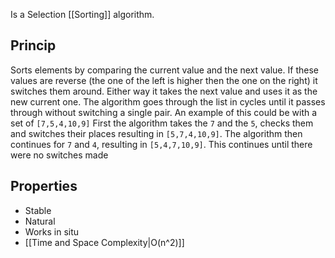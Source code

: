 Is a Selection [[Sorting]] algorithm.
## Princip
Sorts elements by comparing the current value and the next value. If these values are reverse (the one of the left is higher then the one on the right) it switches them around. Either way it takes the next value and uses it as the new current one. The algorithm goes through the list in cycles until it passes through without switching a single pair.
	An example of this could be with a set of `[7,5,4,10,9]`
	First the algorithm takes the `7` and the `5`, checks them and switches their places resulting in `[5,7,4,10,9]`.
	The algorithm then continues for `7` and `4`, resulting in `[5,4,7,10,9]`.
	This continues until there were no switches made
## Properties
- Stable
- Natural
- Works in situ
- [[Time and Space Complexity|O(n^2)]]